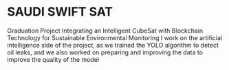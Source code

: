 # SAUDI SWIFT SAT
Graduation Project
Integrating an Intelligent CubeSat with Blockchain Technology for Sustainable Environmental
Monitoring
I work on the artificial intelligence side of the project, as we trained the YOLO algorithm to
detect oil leaks, and we also worked on preparing and improving the data to improve the
quality of the model

